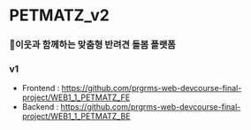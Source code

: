 # PETMATZ_v2
### 🐶이웃과 함께하는 맞춤형 반려견 돌봄 플랫폼

### v1
- Frontend : https://github.com/prgrms-web-devcourse-final-project/WEB1_1_PETMATZ_FE
- Backend : https://github.com/prgrms-web-devcourse-final-project/WEB1_1_PETMATZ_BE
